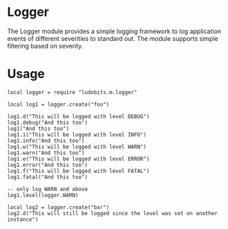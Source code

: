 # Logger
The Logger module provides a simple logging framework to log application events of different severities to standard out. The module supports simple filtering based on severity.

# Usage

	local logger = require "ludobits.m.logger"

	local log1 = logger.create("foo")

	log1.d("This will be logged with level DEBUG")
	log1.debug("And this too")
	log1("And this too")
	log1.i("This will be logged with level INFO")
	log1.info("And this too")
	log1.w("This will be logged with level WARN")
	log1.warn("And this too")
	log1.e("This will be logged with level ERROR")
	log1.error("And this too")
	log1.f("This will be logged with level FATAL")
	log1.fatal("And this too")

	-- only log WARN and above
	log1.level(logger.WARN)

	local log2 = logger.create("bar")
	log2.d("This will still be logged since the level was set on another instance")
